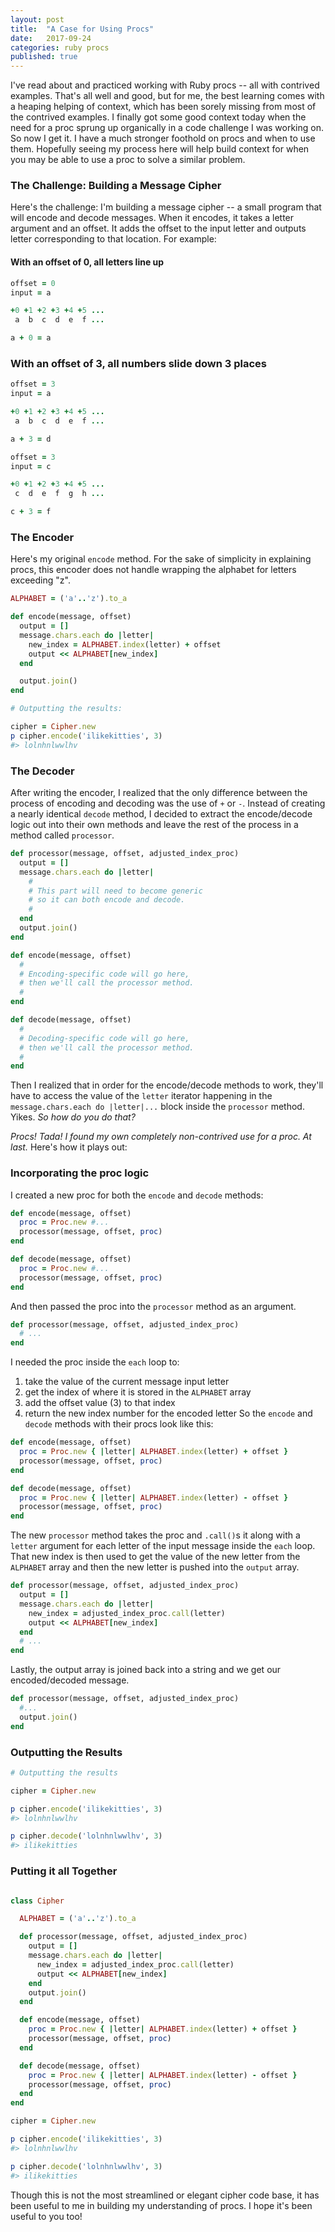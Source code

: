 ```yaml
---
layout: post
title:  "A Case for Using Procs"
date:   2017-09-24
categories: ruby procs
published: true
---
```


I've read about and practiced working with Ruby procs -- all with contrived examples. That's all well and good, but for me, the best learning comes with a heaping helping of context, which has been sorely missing from most of the contrived examples. I finally got some good context today when the need for a proc sprung up organically in a code challenge I was working on. So now I get it. I have a much stronger foothold on procs and when to use them. Hopefully seeing my process here will help build context for when you may be able to use a proc to solve a similar problem.

### The Challenge: Building a Message Cipher

Here's the challenge: I'm building a message cipher -- a small program that will encode and decode messages. When it encodes, it takes a letter argument and an offset. It adds the offset to the input letter and outputs letter corresponding to that location. For example:

#### With an offset of 0, all letters line up
```ruby
offset = 0
input = a

+0 +1 +2 +3 +4 +5 ...
 a  b  c  d  e  f ...

a + 0 = a
```

### With an offset of 3, all numbers slide down 3 places
```ruby
offset = 3
input = a

+0 +1 +2 +3 +4 +5 ...
 a  b  c  d  e  f ...

a + 3 = d
```

```ruby
offset = 3
input = c

+0 +1 +2 +3 +4 +5 ...
 c  d  e  f  g  h ...

c + 3 = f
```

### The Encoder

Here's my original `encode` method. For the sake of simplicity in explaining procs, this encoder does not handle wrapping the alphabet for letters exceeding "z".


```ruby
ALPHABET = ('a'..'z').to_a

def encode(message, offset)
  output = []
  message.chars.each do |letter|
    new_index = ALPHABET.index(letter) + offset
    output << ALPHABET[new_index]
  end

  output.join()
end
```

```ruby
# Outputting the results:

cipher = Cipher.new
p cipher.encode('ilikekitties', 3)
#> lolnhnlwwlhv
```

### The Decoder

After writing the encoder, I realized that the only difference between the process of encoding and decoding was the use of `+` or `-`. Instead of creating a nearly identical `decode` method, I decided to extract the encode/decode logic out into their own methods and leave the rest of the process in a method called `processor`.

```ruby
def processor(message, offset, adjusted_index_proc)
  output = []
  message.chars.each do |letter|
    #
    # This part will need to become generic
    # so it can both encode and decode.
    #
  end
  output.join()
end

def encode(message, offset)
  #
  # Encoding-specific code will go here,
  # then we'll call the processor method.
  #
end

def decode(message, offset)
  #
  # Decoding-specific code will go here,
  # then we'll call the processor method.
  #
end
```


Then I realized that in order for the encode/decode methods to work, they'll have to access the value of the `letter` iterator happening in the `message.chars.each do |letter|...` block inside the `processor` method. Yikes. _So how do you do that?_

*Procs! Tada! I found my own completely non-contrived use for a proc. At last.* Here's how it plays out:

### Incorporating the proc logic
I created a new proc for both the `encode` and `decode` methods:

```ruby
def encode(message, offset)
  proc = Proc.new #...
  processor(message, offset, proc)
end

def decode(message, offset)
  proc = Proc.new #...
  processor(message, offset, proc)
end
```

And then passed the proc into the `processor` method as an argument.

```ruby
def processor(message, offset, adjusted_index_proc)
  # ...
end
```

I needed the proc inside the `each` loop to:
  1. take the value of the current message input letter
  2. get the index of where it is stored in the `ALPHABET` array
  3. add the offset value (3) to that index
  4. return the new index number for the encoded letter
So the `encode` and `decode` methods with their procs look like this:

```ruby
def encode(message, offset)
  proc = Proc.new { |letter| ALPHABET.index(letter) + offset }
  processor(message, offset, proc)
end

def decode(message, offset)
  proc = Proc.new { |letter| ALPHABET.index(letter) - offset }
  processor(message, offset, proc)
end
```

The new `processor` method takes the proc and `.call()`s it along with a `letter` argument for each letter of the input message inside the `each` loop. That new index is then used to get the value of the new letter from the `ALPHABET` array and then the new letter is pushed into the `output` array.

```ruby
def processor(message, offset, adjusted_index_proc)
  output = []
  message.chars.each do |letter|
    new_index = adjusted_index_proc.call(letter)
    output << ALPHABET[new_index]
  end
  # ...
end
```

Lastly, the output array is joined back into a string and we get our encoded/decoded message.

```ruby
def processor(message, offset, adjusted_index_proc)
  #...
  output.join()
end
```

### Outputting the Results

```ruby
# Outputting the results

cipher = Cipher.new

p cipher.encode('ilikekitties', 3)
#> lolnhnlwwlhv

p cipher.decode('lolnhnlwwlhv', 3)
#> ilikekitties
```

### Putting it all Together
```ruby

class Cipher

  ALPHABET = ('a'..'z').to_a

  def processor(message, offset, adjusted_index_proc)
    output = []
    message.chars.each do |letter|
      new_index = adjusted_index_proc.call(letter)
      output << ALPHABET[new_index]
    end
    output.join()
  end

  def encode(message, offset)
    proc = Proc.new { |letter| ALPHABET.index(letter) + offset }
    processor(message, offset, proc)
  end

  def decode(message, offset)
    proc = Proc.new { |letter| ALPHABET.index(letter) - offset }
    processor(message, offset, proc)
  end
end

cipher = Cipher.new

p cipher.encode('ilikekitties', 3)
#> lolnhnlwwlhv

p cipher.decode('lolnhnlwwlhv', 3)
#> ilikekitties

```


Though this is not the most streamlined or elegant cipher code base, it has been useful to me in building my understanding of procs. I hope it's been useful to you too!
